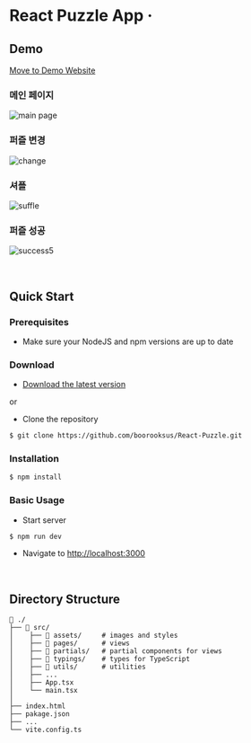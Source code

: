 # React Puzzle App &middot;

## Demo

[Move to Demo Website](https://main.d23dt7be3rw6zo.amplifyapp.com/)

### 메인 페이지

![main page](https://user-images.githubusercontent.com/55964775/180636393-28849d8d-5bb5-4770-9d1f-d711a3ea68f0.png)

### 퍼즐 변경

![change](https://user-images.githubusercontent.com/55964775/180636941-123ed70a-fbe5-48ed-b57f-af9559900583.gif)

### 셔플

![suffle](https://user-images.githubusercontent.com/55964775/180636956-b967aebe-bf5a-4d11-b776-fdd4b07c5e3a.gif)

### 퍼즐 성공

![success5](https://user-images.githubusercontent.com/55964775/180637337-ecaaf077-abe5-4de4-9415-4408109d9cec.gif)

<br />

## Quick Start

### Prerequisites

- Make sure your NodeJS and npm versions are up to date

### Download

- [Download the latest version](https://github.com/boorooksus/React-Puzzle/archive/refs/heads/main.zip)

or

- Clone the repository

```bash
$ git clone https://github.com/boorooksus/React-Puzzle.git
```

### Installation

```bash
$ npm install
```

### Basic Usage

- Start server

```bash
$ npm run dev
```

- Navigate to [http://localhost:3000](http://localhost:3000)

<br />

## Directory Structure

```
📂 ./
├── 📂 src/
│    ├── 📂 assets/     # images and styles
│    ├── 📂 pages/      # views
│    ├── 📂 partials/   # partial components for views
│    ├── 📂 typings/    # types for TypeScript
│    ├── 📂 utils/      # utilities
│    ├── ...
│    ├── App.tsx
│    └── main.tsx
│
├── index.html
├── pakage.json
├── ...
└── vite.config.ts
```
